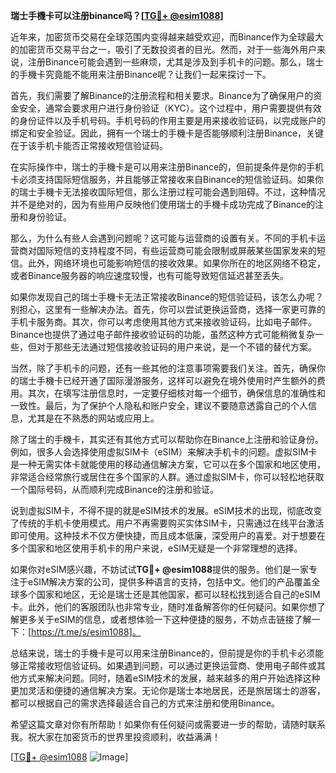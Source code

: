 **瑞士手機卡可以注册binance吗？[[TG💪+ @esim1088](https://t.me/s/esim1088)]**

近年来，加密货币交易在全球范围内变得越来越受欢迎，而Binance作为全球最大的加密货币交易平台之一，吸引了无数投资者的目光。然而，对于一些海外用户来说，注册Binance可能会遇到一些麻烦，尤其是涉及到手机卡的问题。那么，瑞士的手機卡究竟能不能用来注册Binance呢？让我们一起来探讨一下。

首先，我们需要了解Binance的注册流程和相关要求。Binance为了确保用户的资金安全，通常会要求用户进行身份验证（KYC）。这个过程中，用户需要提供有效的身份证件以及手机号码。手机号码的作用主要是用来接收验证码，以完成账户的绑定和安全验证。因此，拥有一个瑞士的手機卡是否能够顺利注册Binance，关键在于该手机卡能否正常接收短信验证码。

在实际操作中，瑞士的手機卡是可以用来注册Binance的，但前提条件是你的手机卡必须支持国际短信服务，并且能够正常接收来自Binance的短信验证码。如果你的瑞士手機卡无法接收国际短信，那么注册过程可能会遇到阻碍。不过，这种情况并不是绝对的，因为有些用户反映他们使用瑞士的手機卡成功完成了Binance的注册和身份验证。

那么，为什么有些人会遇到问题呢？这可能与运营商的设置有关。不同的手机卡运营商对国际短信的支持程度不同，有些运营商可能会限制或屏蔽某些国家发来的短信。此外，网络环境也可能影响短信的接收效果。如果你所在的地区网络不稳定，或者Binance服务器的响应速度较慢，也有可能导致短信延迟甚至丢失。

如果你发现自己的瑞士手機卡无法正常接收Binance的短信验证码，该怎么办呢？别担心，这里有一些解决办法。首先，你可以尝试更换运营商，选择一家更可靠的手机卡服务商。其次，你可以考虑使用其他方式来接收验证码，比如电子邮件。Binance也提供了通过电子邮件接收验证码的功能，虽然这种方式可能稍微复杂一些，但对于那些无法通过短信接收验证码的用户来说，是一个不错的替代方案。

当然，除了手机卡的问题，还有一些其他的注意事项需要我们关注。首先，确保你的瑞士手機卡已经开通了国际漫游服务，这样可以避免在境外使用时产生额外的费用。其次，在填写注册信息时，一定要仔细核对每一个细节，确保信息的准确性和一致性。最后，为了保护个人隐私和账户安全，建议不要随意透露自己的个人信息，尤其是在不熟悉的网站或应用上。

除了瑞士的手機卡，其实还有其他方式可以帮助你在Binance上注册和验证身份。例如，很多人会选择使用虚拟SIM卡（eSIM）来解决手机卡的问题。虚拟SIM卡是一种无需实体卡就能使用的移动通信解决方案，它可以在多个国家和地区使用，非常适合经常旅行或居住在多个国家的人群。通过虚拟SIM卡，你可以轻松地获取一个国际号码，从而顺利完成Binance的注册和验证。

说到虚拟SIM卡，不得不提的就是eSIM技术的发展。eSIM技术的出现，彻底改变了传统的手机卡使用模式。用户不再需要购买实体SIM卡，只需通过在线平台激活即可使用。这种技术不仅方便快捷，而且成本低廉，深受用户的喜爱。对于想要在多个国家和地区使用手机卡的用户来说，eSIM无疑是一个非常理想的选择。

如果你对eSIM感兴趣，不妨试试**TG💪+ @esim1088**提供的服务。他们是一家专注于eSIM解决方案的公司，提供多种语言的支持，包括中文。他们的产品覆盖全球多个国家和地区，无论是瑞士还是其他国家，都可以轻松找到适合自己的eSIM卡。此外，他们的客服团队也非常专业，随时准备解答你的任何疑问。如果你想了解更多关于eSIM的信息，或者想体验一下这种便捷的服务，不妨点击链接了解一下：[https://t.me/s/esim1088]。

总结来说，瑞士的手機卡是可以用来注册Binance的，但前提是你的手机卡必须能够正常接收短信验证码。如果遇到问题，可以通过更换运营商、使用电子邮件或其他方式来解决问题。同时，随着eSIM技术的发展，越来越多的用户开始选择这种更加灵活和便捷的通信解决方案。无论你是瑞士本地居民，还是旅居瑞士的游客，都可以根据自己的需求选择最适合自己的方式来注册和使用Binance。

希望这篇文章对你有所帮助！如果你有任何疑问或需要进一步的帮助，请随时联系我。祝大家在加密货币的世界里投资顺利，收益满满！

[[TG💪+ @esim1088](https://t.me/s/esim1088) ![Image](https://i.postimg.cc/4NQfJmqS/Snipaste-2025-05-13-00-14-12.png)]